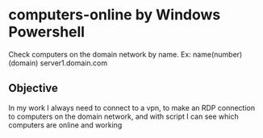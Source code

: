 # computers-online  by Windows Powershell

<p>Check computers on the domain network by name. Ex: name(number)(domain) server1.domain.com </p>
<div>
<h2>Objective</h2>

<P>
In my work I always need to connect to a vpn, to make an RDP connection to computers on the domain network, and with script I can see which computers are online and working 
</P>
</div>
